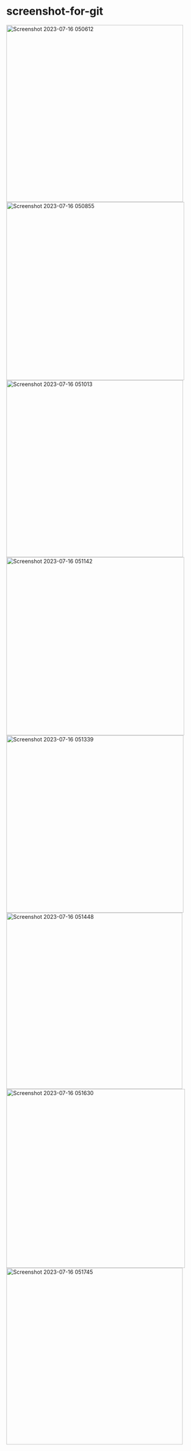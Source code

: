 # screenshot-for-git
<img width="463" alt="Screenshot 2023-07-16 050612" src="https://github.com/TOPTOL/screenshot-for-git/assets/139611225/9e4bcc2c-fa8f-4813-bb78-ef28d9c0c858">
<img width="466" alt="Screenshot 2023-07-16 050855" src="https://github.com/TOPTOL/screenshot-for-git/assets/139611225/4d1589ba-f5a3-4d59-a856-8f2dfe4d7123">
<img width="463" alt="Screenshot 2023-07-16 051013" src="https://github.com/TOPTOL/screenshot-for-git/assets/139611225/0c5ffd65-402c-4e2b-82dc-e3306a33d84e">
<img width="466" alt="Screenshot 2023-07-16 051142" src="https://github.com/TOPTOL/screenshot-for-git/assets/139611225/4a8a129b-54e2-4e36-8509-3527d72276ca">
<img width="464" alt="Screenshot 2023-07-16 051339" src="https://github.com/TOPTOL/screenshot-for-git/assets/139611225/177e0f9c-a37e-440a-80b1-54ef0faed1f4">
<img width="461" alt="Screenshot 2023-07-16 051448" src="https://github.com/TOPTOL/screenshot-for-git/assets/139611225/2c81a807-f9fb-44ff-88ab-47eae393cce7">
<img width="468" alt="Screenshot 2023-07-16 051630" src="https://github.com/TOPTOL/screenshot-for-git/assets/139611225/582ce005-cd5c-4821-98a8-0003de81f6f2">
<img width="462" alt="Screenshot 2023-07-16 051745" src="https://github.com/TOPTOL/screenshot-for-git/assets/139611225/e67dec2c-d2d4-4fc6-aa95-7bc8b7dae38b">
